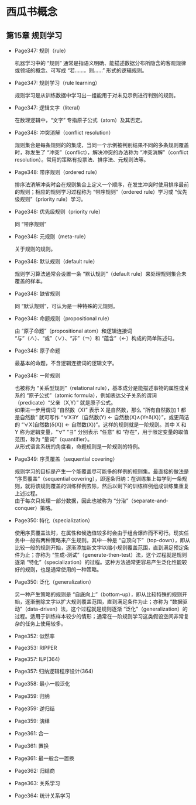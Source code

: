 # 西瓜书概念


## 第15章 规则学习


- Page347: 规则（rule）
  
  机器学习中的 “规则” 通常是指语义明确、能描述数据分布所隐含的客观规律或领域的概念、可写成 “若……，则……” 形式的逻辑规则。
  
- Page347: 规则学习（rule learning）
  
  规则学习是从训练数据中学习出一组能用于对未见示例进行判别的规则。
  
- Page347: 逻辑文字（literal）
  
  在数理逻辑中，“文字” 专指原子公式（atom）及其否定。
  
- Page348: 冲突消解（conflict resolution）
  
  规则集合是每条规则的的集成，当同一个示例被判别结果不同的多条规则覆盖时，称发生了 “冲突”（conflict），解决冲突的办法称为 “冲突消解”（conflict resolution）。常用的策略有投票法、排序法、元规则法等。
  
- Page348: 带序规则（ordered rule）
  
  排序法消解冲突时会在规则集合上定义一个顺序，在发生冲突时使用排序最前的规则；相应的规则学习过程称为 “带序规则”（ordered rule）学习或 “优先级规则”（priority rule）学习。

- Page348: 优先级规则（priority rule）
  
  同 “带序规则”  

- Page348: 元规则（meta-rule）
  
  关于规则的规则。

- Page348: 默认规则（default rule）
  
  规则学习算法通常会设置一条 “默认规则”（default rule）来处理规则集合未覆盖的样本。

- Page348: 缺省规则
  
  同 “默认规则”，可认为是一种特殊的元规则。
      
- Page348: 命题规则（propositional rule）
  
  由 “原子命题”（propositional atom）和逻辑连接词 “与”（∧）、“或”（∨）、“非”（￢）和 “蕴含”（←）构成的简单陈述句。

- Page348: 原子命题
  
  最基本的命题，不含逻辑连接词的逻辑文字。
    
- Page348: 一阶规则
  
  也被称为 “关系型规则”（relational rule），基本成分是能描述事物的属性或关系的 “原子公式”（atomic formula），例如表达父子关系的谓词（predicate）“父亲（X,Y）” 就是原子公式。  
  如果进一步用谓词 “自然数（X)” 表示 X 是自然数，那么 “所有自然数加 1 都是自然数” 就可写作 “∀X∃Y（自然数(Y) ← 自然数(X)∧(Y=δ(X)）”，或更简洁的 “∀X(自然数(δ(X)) ← 自然数(X))”。这样的规则就是一阶规则。其中 X 和 Y 称为逻辑变量，“∀” “∃” 分别表示 “任意” 和 “存在”，用于限定变量的取值范围，称为 “量词”（quantifier）。  
  从形式语言系统的角度看，命题规则是一阶规则的特例。
  
- Page349: 序贯覆盖（sequential covering）
  
  规则学习的目标是产生一个能覆盖尽可能多的样例的规则集。最直接的做法是 “序贯覆盖”（sequential covering），即逐条归纳：在训练集上每学到一条规则，就将该规则覆盖的训练样例去除，然后以剩下的训练样例组成训练集重复上述过程。  
  由于每次只处理一部分数据，因此也被称为 “分治”（separate-and-conquer）策略。
  
- Page350: 特化（specialization）
  
  使用序贯覆盖法时，在属性和候选值较多时会由于组合爆炸而不可行。现实任务中一般有两种策略来产生规则。其中一种是 “自顶向下”（top-down），即从比较一般的规则开始，逐渐添加新文字以缩小规则覆盖范围，直到满足预定条件为止；亦称为 “生成-测试”（generate-then-test）法，这个过程就是规则逐渐 “特化”（specialization）的过程。这种方法通常更容易产生泛化性能较好的规则，也是通常使用的一种策略。

- Page350: 泛化（generalization）
  
  另一种产生策略的规则是 “自底向上”（bottom-up），即从比较特殊的规则开始，逐渐删除文字以扩大规则覆盖范围，直到满足条件为止；亦称为 “数据驱动”（data-driven）法，这个过程就是规则逐渐 “泛化”（generalization）的过程。适用于训练样本较少的情形；通常在一阶规则学习这类假设空间非常复杂的任务上使用较多。
  
- Page352: 似然率
- Page353: RIPPER
- Page357: ILP(364)
- Page357: 归纳逻辑程序设计(364)
- Page358: 最小一般泛化
- Page359: 归纳
- Page359: 逆归结
- Page359: 演绎
- Page361: 合一
- Page361: 置换
- Page361: 最一般合一置换
- Page362: 归结商
- Page363: 关系学习
- Page364: 统计关系学习
